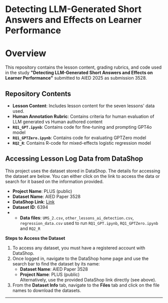 # Detecting LLM-Generated Short Answers and Effects on Learner Performance

# Overview
This repository contains the lesson content, grading rubrics, and code used in the study **"Detecting LLM-Generated Short Answers and Effects on Learner Performance"** submitted to AIED 2025 as submission 3528.

## **Repository Contents**
- **Lesson Content**: Includes lesson content for the seven lessons' data used.  
- **Human Annotation Rubric**: Contains criteria for human evaluation of LLM generated vs Human authored content
- **`RQ1_GPT.ipynb`**: Contains code for fine-tuning and prompting GPT4o model
- **`RQ1_GPTZero.ipynb`**: Contains code for evaluating GPTZero model
- **`RQ2_R`**: Contains R-code for mixed-effects logistic regression model

## Accessing Lesson Log Data from DataShop  

This project uses the dataset stored in DataShop. The details for accessing the dataset are below. You can either click on the link to access the data or search for it based on the information provided.  

- **Project Name**: PLUS (public)  
- **Dataset Name**: AIED Paper 3528
- **DataShop Link**: [Link](https://pslcdatashop.web.cmu.edu/Files?datasetId=6394)
- **Dataset ID**: 6394
- - **Data files**: `UMS_2.csv`, `other_lessons_ai_detection.csv`, `regression_data.csv` used to run `RQ1_GPT.ipynb`, `RQ1_GPTZero.ipynb` and `RQ2_R`

**Steps to Access the Dataset**  
1. To access any dataset, you must have a registered account with DataShop.  
2. Once logged in, navigate to the DataShop home page and use the search bar to find the dataset by its name:  
   - **Dataset Name**: AIED Paper 3528  
   - **Project Name**: PLUS (public)  
   Alternatively, use the provided DataShop link directly (see above).  
3. From the **Dataset Info** tab, navigate to the **Files** tab and click on the file names to download the datasets.  
---
